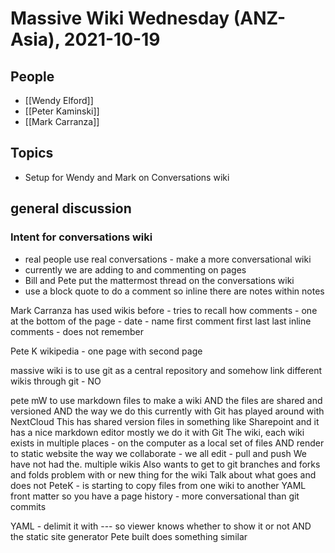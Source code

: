 # Massive Wiki Wednesday (ANZ-Asia), 2021-10-19

## People

- [[Wendy Elford]]
- [[Peter Kaminski]]
- [[Mark Carranza]]

## Topics

- Setup for Wendy and Mark on Conversations wiki

## general discussion

### Intent for conversations wiki
- real people use real conversations - make a more conversational wiki
- currently we are adding to and commenting on pages
- Bill and Pete put the mattermost thread on the conversations wiki
- use a block quote to do a comment so inline there are notes within notes

Mark Carranza
has used wikis before - tries to recall how comments - one at the bottom of the page - date - name first comment first last last
inline comments - does not remember

Pete K
wikipedia - one page with second page

massive wiki is to use git as a central repository and somehow link different wikis through git - NO

pete mW to use markdown files to make a wiki
AND the files are shared and versioned
AND the way we do this currently with Git
has played around with NextCloud
This has shared version files in something like Sharepoint and it has a nice markdown editor
mostly we do it with Git
The wiki, each wiki exists in multiple places - on the computer as a local set of files 
AND render to static website
the way we collaborate - we all edit - pull and push
We have not had the. multiple wikis
Also wants to get to git branches and forks and folds
problem with or new thing for the wiki
Talk about what goes and does not
PeteK - is starting to copy files from one wiki to another
YAML front matter so you have a page history - more conversational than git commits

YAML - delimit it with --- so viewer knows whether to show it or not
AND the static site generator Pete built does something similar

